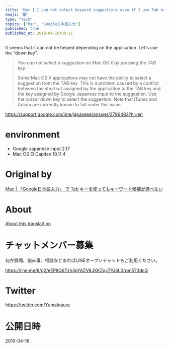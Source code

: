 ```yaml
---
title: "Mac | I can not select keyword suggestions even if I use Tab key in &q"
emoji: "🖥"
type: "tech"
topics: ["Mac", "Google日本語入力"]
published: true
published_at: 2019-04-16t09:11
---
```


It seems that it can not be helped depending on the application. Let's use the "down key".

> _You can not select a suggestion on Mac OS X by pressing the TAB key._
> 
> Some Mac OS X applications may not have the ability to select a suggestion from the TAB key. This is a problem caused by a conflict between the shortcut assigned by the application to the TAB key and the key assigned by Google Japanese input to the suggestion. Use the cursor down key to select the suggestion. Note that iTunes and Adium are currently known to fall under this issue.

https://support.google.com/ime/japanese/answer/2796482?hl=en

# environment 

- Google Japanese input 2.17 
- Mac OS El Capitan 10.11.4 


# Original by
[Mac | 「Google日本語入力」 で Tab キーを使ってもキーワード候補が選べない](https://qiita.com/Yinaura/items/021435ddf2c25e8d5cac)

# About

[About this translattion](https://qiita.com/YumaInaura/items/7f6fd1e9310a6816469a)








<!-- Update From Qiita API -->

# チャットメンバー募集


何か質問、悩み事、相談などあればLINEオープンチャットもご利用ください。

https://line.me/ti/g2/eEPltQ6Tzh3pYAZV8JXKZqc7PJ6L0rpm573dcQ





# Twitter


https://twitter.com/YumaInaura


<!-- Update From Qiita API -->



# 公開日時

2019-04-16
